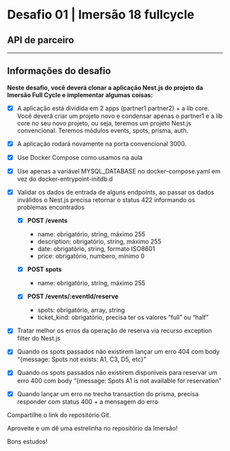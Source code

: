 # Desafio 01 | Imersão 18 fullcycle
## API de parceiro

---
## Informações do desafio
**Neste desafio, você deverá clonar a aplicação Nest.js do projeto da Imersão Full Cycle e implementar algumas coisas:**

- [x] A aplicação está dividida em 2 apps (partner1 partner2) + a lib core. Você deverá criar um projeto novo e condensar apenas o partner1 e a lib core no seu novo projeto, ou seja, teremos um projeto Nest.js convencional. Teremos módulos events, spots, prisma, auth.
- [x] A aplicação rodará novamente na porta convencional 3000.
- [x] Use Docker Compose como usamos na aula
- [x] Use apenas a variável MYSQL_DATABASE no docker-compose.yaml em vez do docker-entrypoint-initdb.d
- [x] Validar os dados de entrada de alguns endpoints, ao passar os dados inválidos o Nest.js precisa retornar o status 422 informando os problemas encontrados

  - [x] **POST /events**
    - name: obrigatório, string, máximo 255
    - description: obrigatório, string, máximo 255
    - date: obrigatório, string, formato ISO8601
    - price: obrigatório, numbero, mínimo 0

  - [x] **POST spots**
    - name: obrigatório, string, máximo 255

  - [x] **POST /events/:eventId/reserve**
    - spots: obrigatório, array, string
    - ticket_kind: obrigatório, precisa ter os valores “full” ou “half”

- [x] Tratar melhor os erros da operação de reserva via recurso exception filter do Nest.js
- [x] Quando os spots passados não existirem lançar um erro 404 com body “{message: Spots not exists: A1, C3, D5, etc}”
- [x] Quando os spots passados não existirem disponíveis para reservar um erro 400 com body “{message: Spots A1 is not available for reservation”
- [x] Quando lançar um erro no trecho transaction do prisma, precisa responder com status 400 + a mensagem do erro

Compartilhe o link do repositório Git.

Aproveite e um dê uma estrelinha no repositório da Imersão!

Bons estudos!
